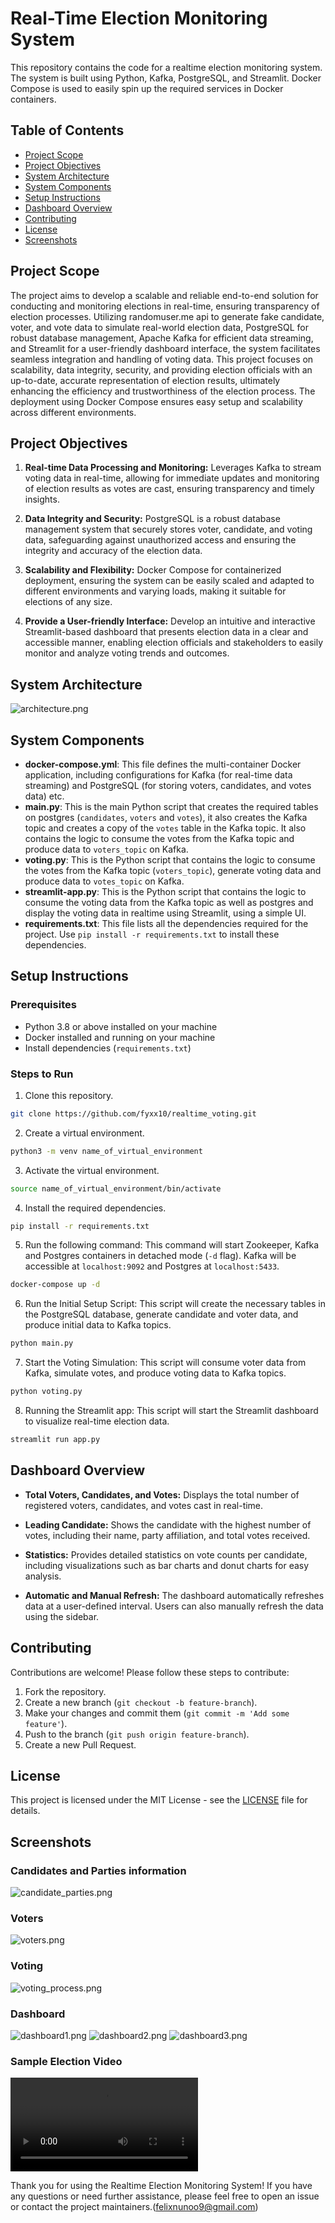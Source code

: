 Real-Time Election Monitoring System
===================================
This repository contains the code for a realtime election monitoring system. The system is built using Python, Kafka, PostgreSQL, and Streamlit. Docker Compose is used to easily spin up the required services in Docker containers.

## Table of Contents
- [Project Scope](#project-scope)
- [Project Objectives](#project-objectives)
- [System Architecture](#system-architecture)
- [System Components](#system-components)
- [Setup Instructions](#setup-instructions)
- [Dashboard Overview](#dashboard-overview)
- [Contributing](#contributing)
- [License](#license)
- [Screenshots](#screenshots)

## Project Scope
The project aims to develop a scalable and reliable end-to-end solution for conducting and monitoring elections in real-time, ensuring transparency of election processes. Utilizing randomuser.me api to generate fake candidate, voter, and vote data to simulate real-world election data, PostgreSQL for robust database management, Apache Kafka for efficient data streaming, and Streamlit for a user-friendly dashboard interface, the system facilitates seamless integration and handling of voting data. This project focuses on scalability, data integrity, security, and providing election officials with an up-to-date, accurate representation of election results, ultimately enhancing the efficiency and trustworthiness of the election process. The deployment using Docker Compose ensures easy setup and scalability across different environments.

## Project Objectives
1. **Real-time Data Processing and Monitoring:** Leverages Kafka to stream voting data in real-time, allowing for immediate updates and monitoring of election results as votes are cast, ensuring transparency and timely insights.

2. **Data Integrity and Security:** PostgreSQL is a robust database management system that securely stores voter, candidate, and voting data, safeguarding against unauthorized access and ensuring the integrity and accuracy of the election data.

3. **Scalability and Flexibility:** Docker Compose for containerized deployment, ensuring the system can be easily scaled and adapted to different environments and varying loads, making it suitable for elections of any size.

4. **Provide a User-friendly Interface:** Develop an intuitive and interactive Streamlit-based dashboard that presents election data in a clear and accessible manner, enabling election officials and stakeholders to easily monitor and analyze voting trends and outcomes.

## System Architecture
![architecture.png](images/architecture.png)

## System Components
- **docker-compose.yml**: This file defines the multi-container Docker application, including configurations for Kafka (for real-time data streaming) and PostgreSQL (for storing voters, candidates, and votes data) etc.
- **main.py**: This is the main Python script that creates the required tables on postgres (`candidates`, `voters` and `votes`), it also creates the Kafka topic and creates a copy of the `votes` table in the Kafka topic. It also contains the logic to consume the votes from the Kafka topic and produce data to `voters_topic` on Kafka.
- **voting.py**: This is the Python script that contains the logic to consume the votes from the Kafka topic (`voters_topic`), generate voting data and produce data to `votes_topic` on Kafka.
- **streamlit-app.py**: This is the Python script that contains the logic to consume the voting data from the Kafka topic as well as postgres and display the voting data in realtime using Streamlit, using a simple UI.
- **requirements.txt**: This file lists all the dependencies required for the project. Use `pip install -r requirements.txt` to install these dependencies.

## Setup Instructions

### Prerequisites
- Python 3.8 or above installed on your machine
- Docker installed and running on your machine
- Install dependencies (`requirements.txt`)

### Steps to Run
1. Clone this repository.
```bash
git clone https://github.com/fyxx10/realtime_voting.git
```
2. Create a virtual environment.
```bash
python3 -m venv name_of_virtual_environment
```

3. Activate the virtual environment.
```bash
source name_of_virtual_environment/bin/activate
```

4. Install the required dependencies.
```bash
pip install -r requirements.txt
```

5. Run the following command:
This command will start Zookeeper, Kafka and Postgres containers in detached mode (`-d` flag). Kafka will be accessible at `localhost:9092` and Postgres at `localhost:5433`.
```bash
docker-compose up -d
```

6. Run the Initial Setup Script:
This script will create the necessary tables in the PostgreSQL database, generate candidate and voter data, and produce initial data to Kafka topics.
```bash
python main.py
```

7. Start the Voting Simulation:
This script will consume voter data from Kafka, simulate votes, and produce voting data to Kafka topics.
```bash
python voting.py
```

8. Running the Streamlit app:
This script will start the Streamlit dashboard to visualize real-time election data.
```bash
streamlit run app.py
```

## Dashboard Overview

- **Total Voters, Candidates, and Votes:** Displays the total number of registered voters, candidates, and votes cast in real-time.
  
- **Leading Candidate:** Shows the candidate with the highest number of votes, including their name, party affiliation, and total votes received.
  
- **Statistics:** Provides detailed statistics on vote counts per candidate, including visualizations such as bar charts and donut charts for easy analysis.
  
- **Automatic and Manual Refresh:** The dashboard automatically refreshes data at a user-defined interval. Users can also manually refresh the data using the sidebar.


## Contributing

Contributions are welcome! Please follow these steps to contribute:

1. Fork the repository.
2. Create a new branch (`git checkout -b feature-branch`).
3. Make your changes and commit them (`git commit -m 'Add some feature'`).
4. Push to the branch (`git push origin feature-branch`).
5. Create a new Pull Request.


## License

This project is licensed under the MIT License - see the [LICENSE](LICENSE) file for details.


## Screenshots
### Candidates and Parties information
![candidate_parties.png](images/candidate_parties.png)

### Voters
![voters.png](images/voters.png)

### Voting
![voting_process.png](images/voting_process.png)

### Dashboard
![dashboard1.png](images/dashboard1.png)
![dashboard2.png](images/dashboard2.png)
![dashboard3.png](images/dashboard3.png)

### Sample Election Video
![election_video.mp4](video/election_video.mp4)

Thank you for using the Realtime Election Monitoring System! If you have any questions or need further assistance, please feel free to open an issue or contact the project maintainers.(felixnunoo9@gmail.com)
